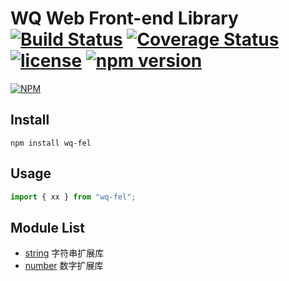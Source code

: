 # WQ Web Front-end Library [![Build Status](https://travis-ci.org/wuqiang1985/wq-fel.svg?branch=master)](https://travis-ci.org/wuqiang1985/wq-fel) [![Coverage Status](https://coveralls.io/repos/github/wuqiang1985/wq-fel/badge.svg?branch=master)](https://coveralls.io/github/wuqiang1985/wq-fel?branch=master) [![license](https://img.shields.io/github/license/wuqiang1985/wq-fel.svg)]() [![npm version](https://img.shields.io/npm/v/wq-fel.svg?style=flat)](https://www.npmjs.com/package/wq-fel) 
[![NPM](https://nodei.co/npm/wq-fel.png)](https://nodei.co/npm/wq-fel/)

## Install
```
npm install wq-fel
```

## Usage
```javascript
import { xx } from "wq-fel";
```

## Module List
* [string](src/string.js) 字符串扩展库
* [number](src/number.js) 数字扩展库



